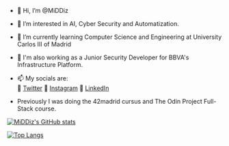 - 👋 Hi, I’m @MiDDiz
- 👀 I’m interested in AI, Cyber Security and Automatization.
- 🌱 I’m currently learning Computer Science and Engineering at University Carlos III of Madrid
- 💼 I'm also working as a Junior Security Developer for BBVA's Infrastructure Platform.
- 📫 My socials are:  
      💙 [Twitter](https://twitter.com/_MiDDiz)
      💓 [Instagram](https://www.instagram.com/its_middiz)
      💛 [LinkedIn](https://www.linkedin.com/in/joan-carlos-naftanaila/)
      
- Previously I was doing the 42madrid cursus and The Odin Project Full-Stack course.
<!---
MiDDiz/MiDDiz is a ✨ special ✨ repository because its `README.md` (this file) appears on your GitHub profile.
You can click the Preview link to take a look at your changes.
--->
[![MiDDiz's GitHub stats](https://github-readme-stats.vercel.app/api?username=MiDDiz&theme=tokyonight&show_icons=true)](https://www.youtube.com/watch?v=dQw4w9WgXcQ)


[![Top Langs](https://github-readme-stats.vercel.app/api/top-langs/?username=MiDDiz&theme=tokyonight&show_icons=true)](https://www.youtube.com/watch?v=dQw4w9WgXcQ)
